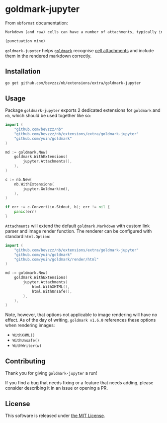 # goldmark-jupyter

From `nbformat` documentation:

```txt
Markdown (and raw) cells can have a number of attachments, typically inline images, that can be referenced in the markdown content of a cell. 🖇

(punctuation mine)
```

`goldmark-jupyter` helps [`goldmark`](https://github.com/yuin/goldmark) recognise [cell attachments](https://nbformat.readthedocs.io/en/latest/format_description.html#cell-attachments) and include them in the rendered markdown correctly.

## Installation

```sh
go get github.com/bevzzz/nb/extensions/extra/goldmark-jupyter
```

## Usage

Package `goldmark-jupyter` exports 2 dedicated extensions for `goldmark` and `nb`, which should be used together like so:

```go
import (
	"github.com/bevzzz/nb"
	"github.com/bevzzz/nb/extensions/extra/goldmark-jupyter"
	"github.com/yuin/goldmark"
)

md := goldmark.New(
	goldmark.WithExtensions(
		jupyter.Attachments(),
	),
)

c := nb.New(
	nb.WithExtensions(
		jupyter.Goldmark(md),
	),
)

if err := c.Convert(io.Stdout, b); err != nil {
	panic(err)
}
```

`Attachments` will extend the default `goldmark.Markdown` with custom link parser and image render function. The renderer can be configured with standard `html.Option`:

```go
import (
	"github.com/bevzzz/nb/extensions/extra/goldmark-jupyter"
	"github.com/yuin/goldmark"
	"github.com/yuin/goldmark/render/html"
)

md := goldmark.New(
	goldmark.WithExtensions(
		jupyter.Attachments(
			html.WithXHTML(),
			html.WithUnsafe(),
		),
	),
)
```

Note, however, that options not applicable to image rendering will have no effect. As of the day of writing, `goldmark v1.6.0` references these options when rendering images:

- `WithXHML()`
- `WithUnsafe()`
- `WithWriter(w)`

## Contributing

Thank you for giving `goldmark-jupyter` a run!  

If you find a bug that needs fixing or a feature that needs adding, please consider describing it in an issue or opening a PR.

## License

This software is released under [the MIT License](https://opensource.org/license/mit/).
